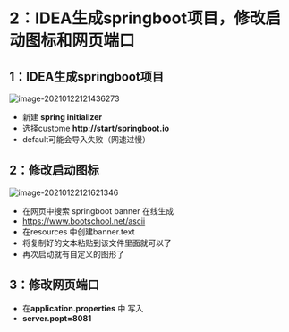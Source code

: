 # 2：IDEA生成springboot项目，修改启动图标和网页端口

## 1：IDEA生成springboot项目

![image-20210122121436273](C:\Users\jiang000\AppData\Roaming\Typora\typora-user-images\image-20210122121436273.png)



- 新建 **spring initializer**
- 选择custome **http://start/springboot.io**
- default可能会导入失败（网速过慢）

## 2：修改启动图标



![image-20210122121621346](C:\Users\jiang000\AppData\Roaming\Typora\typora-user-images\image-20210122121621346.png)





- 在网页中搜索 springboot banner  在线生成
- https://www.bootschool.net/ascii
- 在resources 中创建banner.text
- 将复制好的文本粘贴到该文件里面就可以了
- 再次启动就有自定义的图形了



## 3：修改网页端口

- 在**application.properties** 中 写入
- **server.popt=8081**

